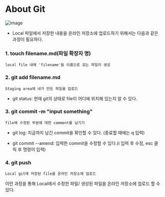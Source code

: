 
# About Git

![image](https://miro.medium.com/max/640/1*zpvd5fjZAFGsVAEsvMGKxA.webp)

- Local 파일에서 저장한 내용을 온라인 저장소에 업로드하기 위해서는 다음과 같은 과정이 필요하다.

### 1. touch filename.md(파일 확장자 명)

`local file 내에 'filename'을 이름으로 갖는 파일이 생성`

### 2. git add filename.md

`Staging area에 내가 만든 파일을 업로드`

- git status: 현재 git의 상태로 file이 어디에 위치해 있는지 알 수 있다.

### 3. git commit -m "input something"

`file에 수정된 부분에 대한 comment를 남기기`
- git log: 지금까지 남긴 commit을 확인할 수 있다.
(종료할 때에는 q 입력)

- git commit --amend: 입력한 commit을 수정할 수 있다.(i 입력 후 수정, esc 클릭 후 명령어 입력)

### 4. git push

`Local git에 저장된 file을 온라인 저장소에 업로드`

이런 과정을 통해 Local에서 수정한 파일/ 생성된 파일을 온라인 저장소에 업로드 할 수 있다.